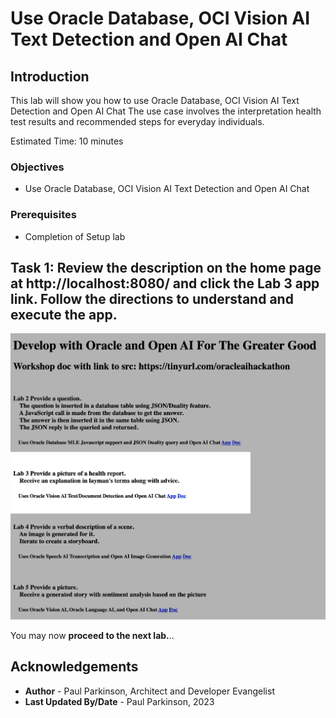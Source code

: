 # Use Oracle Database, OCI Vision AI Text Detection and Open AI Chat

## Introduction

This lab will show you how to use Oracle Database, OCI Vision AI Text Detection and Open AI Chat
The use case involves the interpretation health test results and recommended steps for everyday individuals.

Estimated Time:  10 minutes

### Objectives

-   Use Oracle Database, OCI Vision AI Text Detection and Open AI Chat

### Prerequisites

- Completion of Setup lab

## Task 1: Review the description on the home page at http://localhost:8080/ and click the Lab 3 app link.  Follow the directions to understand and execute the app.

![Lab3 App](images/oracleai_lab3.jpg " ")

You may now **proceed to the next lab.**..

## Acknowledgements

* **Author** - Paul Parkinson, Architect and Developer Evangelist
* **Last Updated By/Date** - Paul Parkinson, 2023
